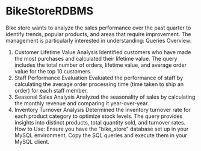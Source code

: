 # BikeStoreRDBMS
 Bike store wants to analyze the sales performance over the past quarter to identify trends, popular products, and areas that require improvement. The management is particularly interested in understanding:
Queries Overview:
1. Customer Lifetime Value Analysis
Identified customers who have made the most purchases and calculated their lifetime value. The query includes the total number of orders, lifetime value, and average order value for the top 10 customers.
2. Staff Performance Evaluation
Evaluated the performance of staff by calculating the average order processing time (time taken to ship an order) for each staff member.
3. Seasonal Sales Analysis
Analyzed the seasonality of sales by calculating the monthly revenue and comparing it year-over-year.
4. Inventory Turnover Analysis
Determined the inventory turnover rate for each product category to optimize stock levels. The query provides insights into distinct products, total quantity sold, and turnover rates.
How to Use:
Ensure you have the "bike_store" database set up in your MySQL environment.
Copy the SQL queries and execute them in your MySQL client.
